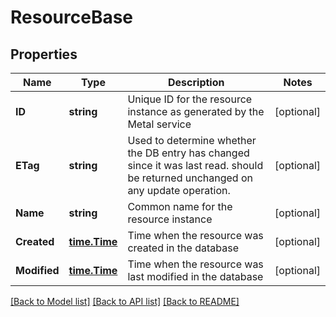# ResourceBase

## Properties

Name | Type | Description | Notes
------------ | ------------- | ------------- | -------------
**ID** | **string** | Unique ID for the resource instance as generated by the Metal service | [optional] 
**ETag** | **string** | Used to determine whether the DB entry has changed since it was last read.  should be returned unchanged on any update operation. | [optional] 
**Name** | **string** | Common name for the resource instance | [optional] 
**Created** | [**time.Time**](time.Time.md) | Time when the resource was created in the database | [optional] 
**Modified** | [**time.Time**](time.Time.md) | Time when the resource was last modified in the database | [optional] 

[[Back to Model list]](../README.md#documentation-for-models) [[Back to API list]](../README.md#documentation-for-api-endpoints) [[Back to README]](../README.md)


